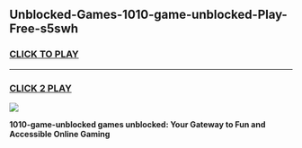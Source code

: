
## Unblocked-Games-1010-game-unblocked-Play-Free-s5swh
<h3>
<a href="https://premium76.site?title=1010-game-unblocked&ref=22A">CLICK TO PLAY</a></h3>
<hr>

<h3>
<a href="https://premium76.site?title=1010-game-unblocked&ref=22A">CLICK 2 PLAY</a>
  
</h3>

<a href="https://premium76.site?title=1010-game-unblocked&ref=22A"><img src="https://clearcache.store/games.png"></a>


**1010-game-unblocked games unblocked: Your Gateway to Fun and Accessible Online Gaming**

